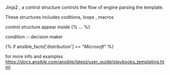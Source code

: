 Jinja2 , a control structure controls the flow of engine parsing the template.

These structures includes coditions, loops , macros

control structure appear inside {% ... %}

condition :- decision maker

{% if ansible_facts['distribution'] == "*Microsoft*" %}

for more info and examples 
https://docs.ansible.com/ansible/latest/user_guide/playbooks_templating.html
  